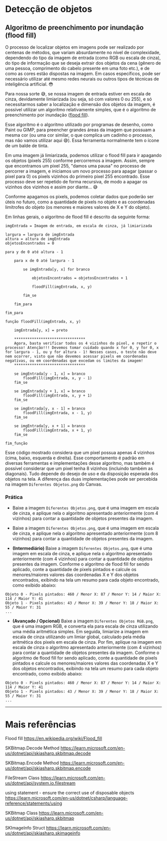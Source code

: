 # Detecção de objetos

## Algoritmo de preenchimento por inundação (flood fill)

O processo de localizar objetos em imagens pode ser realizado por centenas de métodos, que variam absurdamente no nível de complexidade, dependendo do tipo da imagem de entrada (como RGB ou escala de cinza), do tipo de informação que se deseja extrair dos objetos da cena (gênero de uma pessoa, comprimento do cabelo presente em uma foto etc.), e de como as cores estão dispostas na imagem. Em casos específicos, pode ser necessário utilizar até mesmo redes neurais ou outros tipos de técnicas de inteligência artificial. 😳

Para nossa sorte 😅, se nossa imagem de entrada estiver em escala de cinza, devidamente limiarizada (ou seja, só com valores 0 ou 255), e só necessitarmos saber a localização e dimensão dos objetos da imagem, é possível utilizar um algoritmo relativamente simples, que é o algoritmo de preenchimento por inundação ([flood fill](https://en.wikipedia.org/wiki/Flood_fill)).

Esse algoritmo é o algoritmo utilizado por programas de desenho, como Paint ou GIMP, para preencher grandes áreas da imagem que possuam a mesma cor (ou uma cor similar, o que complica um cadinho o processo, mas não vamos utilizar aqui 😅). Essa ferramenta normalmente tem o ícone de um balde de tinta.

Em uma imagem já limiarizada, podemos utilizar o flood fill para ir apagando os objetos (pixels 255) conforme percorremos a imagem. Assim, sempre que encontramos um pixel 255, "damos uma pausa" no processo de percorrer a imagem, e iniciamos um novo processo para apagar (passar o pixel para 0) os pixels vizinhos do primeiro pixel 255 encontrado. Esse processo deve ser repetido de forma recursiva, de modo a apagar os vizinhos dos vizinhos e assim por diante... 😅

Conforme apagamos os pixels, podemos coletar dados que poderão ser úteis no futuro, como a quantidade de pixels no objeto e as coordenadas limítrofes do objeto (os menores e maiores valores de X e Y do objeto).

Em linhas gerais, o algoritmo de flood fill é descrito da seguinte forma:

```
imgEntrada = Imagem de entrada, em escala de cinza, já limiarizada

largura = largura de imgEntrada
altura = altura de imgEntrada
objetosEncontrados = 0

para y de 0 até altura - 1

	para x de 0 até largura - 1

		se imgEntrada[y, x] for branco

			objetosEncontrados = objetosEncontrados + 1

			floodFill(imgEntrada, x, y)

		fim_se

	fim_para

fim_para

função floodFill(imgEntrada, x, y)

	imgEntrada[y, x] = preto

	********************************
	Agora, basta verificar todos os 4 vizinhos do pixel, e repetir o processo! Atenção!!! Devemos tomar cuidado quando x for 0, y for 0, x for largura - 1, ou y for altura - 1! Nesses casos, o teste não deve nem ocorrer, visto que não devemos acessar pixels em coordenadas negativas, ou em coordenadas que excedam os limites da imagem!
	********************************

	se imgEntrada[y - 1, x] = branco
		floodFill(imgEntrada, x, y - 1)
	fim_se

	se imgEntrada[y + 1, x] = branco
		floodFill(imgEntrada, x, y + 1)
	fim_se

	se imgEntrada[y, x - 1] = branco
		floodFill(imgEntrada, x - 1, y)
	fim_se

	se imgEntrada[y, x + 1] = branco
		floodFill(imgEntrada, x + 1, y)
	fim_se

fim_função
```

Esse código mostrado considera que um pixel possua apenas 4 vizinhos (cima, baixo, esquerda e direita). Esse comportamento é padrão em diversas ferramentas e implementações desse algoritmo, mas também é possível considerar que um pixel tenha 8 vizinhos (incluindo também as diagonais). Tudo depende do desejo de uso e da disposição esperada dos objetos na tela. A diferença das duas implementações pode ser percebida na imagem `Diferentes Objetos.png` do Canvas.

### Prática

- Baixe a imagem `Diferentes Objetos.png`, que é uma imagem em escala de cinza, e aplique nela o algoritmo apresentado anteriormente (com 4 vizinhos) para contar a quantidade de objetos presentes da imagem.

- Baixe a imagem `Diferentes Objetos.png`, que é uma imagem em escala de cinza, e aplique nela o algoritmo apresentado anteriormente (com 8 vizinhos) para contar a quantidade de objetos presentes da imagem.

- **(Intermediário)** Baixe a imagem `Diferentes Objetos.png`, que é uma imagem em escala de cinza, e aplique nela o algoritmo apresentado anteriormente (com 4 vizinhos) para contar a quantidade de objetos presentes da imagem. Conforme o algoritmo de flood fill for sendo aplicado, conte a quantidade de pixels pintados e calcule os menores/maiores valores das coordenadas X e Y dos objetos encontrados, exibindo na tela um resumo para cada objeto encontrado, como exibido abaixo:
```
Objeto 0 - Pixels pintados: 460 / Menor X: 87 / Menor Y: 14 / Maior X: 114 / Maior Y: 41
Objeto 1 - Pixels pintados: 43 / Menor X: 39 / Menor Y: 18 / Maior X: 55 / Maior Y: 31
...
```

- **(Avançado / Opcional)** Baixe a imagem `Diferentes Objetos RGB.png`, que é uma imagem RGB, e converta ela para escala de cinza utilizando uma média aritmética simples. Em seguida, limiarize a imagem em escala de cinza utilizando um limiar global, calculado pela média aritmética dos pixels em escala de cinza. Por fim, aplique na imagem em escala de cinza o algoritmo apresentado anteriormente (com 4 vizinhos) para contar a quantidade de objetos presentes da imagem. Conforme o algoritmo de flood fill for sendo aplicado, conte a quantidade de pixels pintados e calcule os menores/maiores valores das coordenadas X e Y dos objetos encontrados, exibindo na tela um resumo para cada objeto encontrado, como exibido abaixo:
```
Objeto 0 - Pixels pintados: 460 / Menor X: 87 / Menor Y: 14 / Maior X: 114 / Maior Y: 41
Objeto 1 - Pixels pintados: 43 / Menor X: 39 / Menor Y: 18 / Maior X: 55 / Maior Y: 31
...
```

--------------------------------------------------------------------------------

# Mais referências

Flood fill
https://en.wikipedia.org/wiki/Flood_fill

SKBitmap.Decode Method
https://learn.microsoft.com/en-us/dotnet/api/skiasharp.skbitmap.decode

SKBitmap.Encode Method
https://learn.microsoft.com/en-us/dotnet/api/skiasharp.skbitmap.encode

FileStream Class
https://learn.microsoft.com/en-us/dotnet/api/system.io.filestream

using statement - ensure the correct use of disposable objects
https://learn.microsoft.com/en-us/dotnet/csharp/language-reference/statements/using

SKBitmap Class
https://learn.microsoft.com/en-us/dotnet/api/skiasharp.skbitmap

SKImageInfo Struct
https://learn.microsoft.com/en-us/dotnet/api/skiasharp.skimageinfo
